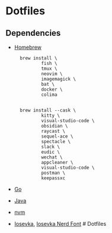 # Dotfiles


## Dependencies


- [Homebrew](https://brew.sh/)
        
        brew install \
                fish \
                tmux \
                neovim \
                imagemagick \
                bat \
                docker \
                colima


        brew install --cask \
                kitty \
                visual-studio-code \
                obsidian \
                raycast \
                sequel-ace \
                spectacle \
                slack \
                eudic \
                wechat \
                appcleaner \
                visual-studio-code \
                postman \
                keepassxc



- [Go](https://go.dev/dl/)
- [Java](https://www.oracle.com/java/technologies/downloads/#jdk18-mac)
- [nvm](https://github.com/nvm-sh/nvm)
- [Iosevka](https://github.com/be5invis/Iosevka/releases), [Iosevka Nerd Font](https:github.com/ryanoasis/nerd-fonts/releases) # Dotfiles
